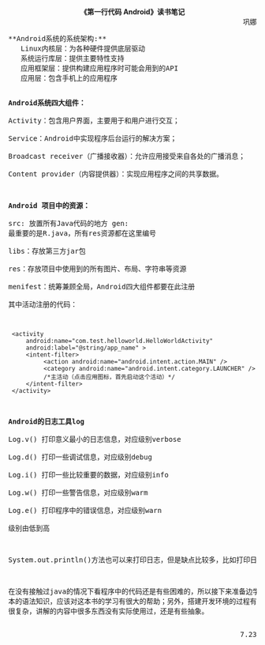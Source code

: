 <center><strong>《第一行代码 Android》读书笔记</strong></center>
<div style="text-align:right">巩娜</div>
<pre>
**Android系统的系统架构:**  
   Linux内核层：为各种硬件提供底层驱动  
   系统运行库层：提供主要特性支持  
   应用框架层：提供构建应用程序时可能会用到的API  
   应用层：包含手机上的应用程序
  
**Android系统四大组件：**  
   Activity：包含用户界面，主要用于和用户进行交互；  
   Service：Android中实现程序后台运行的解决方案；  
   Broadcast receiver（广播接收器）：允许应用接受来自各处的广播消息；  
   Content provider（内容提供器）：实现应用程序之间的共享数据。

**Android 项目中的资源：**  
   src: 放置所有Java代码的地方
   gen: 最重要的是R.java，所有res资源都在这里编号  
   libs：存放第三方jar包  
   res：存放项目中使用到的所有图片、布局、字符串等资源  
   menifest：统筹兼顾全局，Android四大组件都要在此注册  
   其中活动注册的代码：  

     <activity  
         android:name="com.test.helloworld.HelloWorldActivity"  
         android:label="@string/app_name" >  
         <intent-filter>  
              <action android:name="android.intent.action.MAIN" />  
              <category android:name="android.intent.category.LAUNCHER" /> 
              /*主活动（点击应用图标，首先启动这个活动）*/
         </intent-filter>  
     </activity>

**Android的日志工具log**  
   Log.v() 打印意义最小的日志信息，对应级别verbose   
   Log.d() 打印一些调试信息，对应级别debug  
   Log.i() 打印一些比较重要的数据，对应级别info  
   Log.w() 打印一些警告信息，对应级别warm      
   Log.e() 打印程序中的错误信息，对应级别warn  
   级别由低到高  

System.out.println()方法也可以来打印日志，但是缺点比较多，比如打印日志不可控制、打印时间无法确定等


在没有接触过java的情况下看程序中的代码还是有些困难的，所以接下来准备边学java边学Android，了解java基
本的语法知识，应该对这本书的学习有很大的帮助；另外，搭建开发环境的过程有些麻烦，目录结构中的内容很多
很复杂，讲解的内容中很多东西没有实际使用过，还是有些抽象。
 


<div style="text-align:right">7.23</div>

